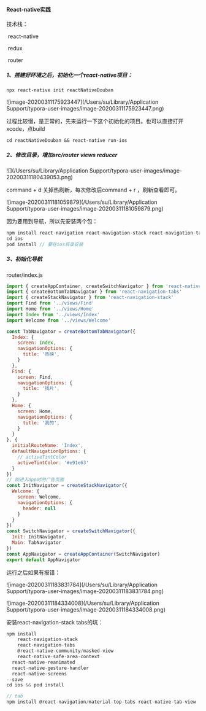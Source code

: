 #### React-native实践

技术栈：

​	react-native

​	redux

​	router

##### 1、搭建好环境之后，初始化一个react-native项目：

```html
npx react-native init reactNativeDouban
```

![image-20200311175923447](/Users/su/Library/Application Support/typora-user-images/image-20200311175923447.png)

过程比较慢，是正常的，先来运行一下这个初始化的项目。也可以直接打开xcode，点build

```
cd reactNativeDouban && react-native run-ios
```

##### 2、修改目录，增加src/router views reducer

![](/Users/su/Library/Application Support/typora-user-images/image-20200311180439053.png)



command + d 关掉热刷新，每次修改后command + r ，刷新查看即可。

![image-20200311181059879](/Users/su/Library/Application Support/typora-user-images/image-20200311181059879.png)

因为要用到导航，所以先安装两个包：

```javascript
npm install react-navigation react-navigation-stack react-navigation-tabs --save
cd ios
pod install // 要在ios目录安装
```



##### 3、初始化导航

router/index.js

```javascript
import { createAppContainer, createSwitchNavigator } from 'react-native'
import { createBottomTabNavigator } from 'react-navigation-tabs'
import { createStackNavigator } from 'react-navigation-stack'
import Find from '../views/Find'
import Home from '../views/Home'
import Index from '../views/Index'
import Welcome from '../views/Welcome'

const TabNavigator = createBottomTabNavigator({
  Index: {
    screen: Index,
    navigationOptions: {
      title: '热映',
    }
  },
  Find: {
    screen: Find,
    navigationOptions: {
      title: '找片',
    }
  },
  Home: {
    screen: Home,
    navigationOptions: {
      title: '我的',
    }
  }
}, {
  initialRouteName: 'Index',
  defaultNavigationOptions: {
    // activeTintColor
    activeTintColor: '#e91e63'
  }
})
// 刚进入app时的广告页面
const InitNavigator = createStackNavigator({
  Welcome: {
    screen: Welcome,
    navigationOptions: {
      header: null
    }
  }
})
const SwitchNavigator = createSwitchNavigator({
  Init: InitNavigator,
  Main: TabNavigator
})
const AppNavigator = createAppContainer(SwitchNavigator)
export default AppNavigator
```

运行之后如果有报错：

![image-20200311183831784](/Users/su/Library/Application Support/typora-user-images/image-20200311183831784.png)



![image-20200311184334008](/Users/su/Library/Application Support/typora-user-images/image-20200311184334008.png)

安装react-navigation-stack tabs的坑：

```javascript
npm install 
	react-navigation-stack 
	react-navigation-tabs  
	@react-native-community/masked-view 
	react-native-safe-area-context
  react-native-reanimated 
  react-native-gesture-handler
  react-native-screens 
--save
cd ios && pod install
```



```javascript
// tab
npm install @react-navigation/material-top-tabs react-native-tab-view
```































